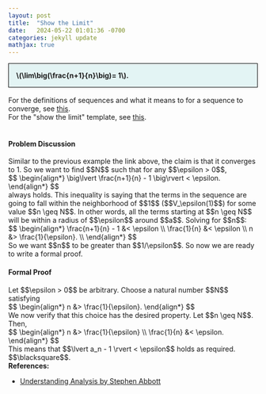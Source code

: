 ```yaml
---
layout: post
title:  "Show the Limit"
date:   2024-05-22 01:01:36 -0700
categories: jekyll update
mathjax: true
---
```

<div style="background-color: #E3F4F4; padding: 15px 15px 15px 15px; border:1px solid black;">
  <b>\(\lim\big(\frac{n+1}{n}\big)= 1\).</b>
</div>
<br>
For the definitions of sequences and what it means to for a sequence to converge, see <a href="https://strncat.github.io/jekyll/update/2024/05/21/analysis-seq-definitions.html">this</a>.
<br>
For the "show the limit" template, see <a href="https://strncat.github.io/jekyll/update/2024/05/12/analysis-seq-limit-template.html">this</a>.
<br>
<br>
<!------------------------------------------------------------------------------------>
<h4><b>Problem Discussion</b></h4>
Similar to the previous example the link above, the claim is that it converges to 1. So we want to find $$N$$ such that for any $$\epsilon > 0$$,
<div>
$$
\begin{align*}
\big\lvert \frac{n+1}{n} - 1 \big\rvert < \epsilon.
\end{align*}
$$
</div>
always holds. This inequality is saying that the terms in the sequence are going to fall within the neighborhood of $$1$$ ($$V_\epsilon(1)$$) for some value $$n \geq N$$. In other words, all the terms starting at $$n \geq N$$ will be within a radius of $$\epsilon$$ around $$a$$. Solving for $$n$$:
<div>
$$
\begin{align*}
\frac{n+1}{n} - 1 &< \epsilon \\
\frac{1}{n} &< \epsilon \\
n &> \frac{1}{\epsilon}. \\
\end{align*}
$$
</div>
So we want $$n$$ to be greater than $$1/\epsilon$$. So now we are ready to write a formal proof.
<!------------------------------------------------------------------------------------>
<h4><b>Formal Proof</b></h4>
Let $$\epsilon > 0$$ be arbitrary. Choose a natural number $$N$$ satisfying
<div>
$$
\begin{align*}
n &> \frac{1}{\epsilon}.
\end{align*}
$$
</div>
We now verify that this choice has the desired property. Let $$n \geq N$$. Then,
<div>
$$
\begin{align*}
n &> \frac{1}{\epsilon} \\
\frac{1}{n} &< \epsilon.
\end{align*}
$$
</div>
This means that $$\lvert a_n - 1 \rvert < \epsilon$$ holds as required. $$\blacksquare$$.
<br>
<!------------------------------------------------------------------------------------>
<b>References:</b>
<ul>
<li><a href="https://www.amazon.com/Understanding-Analysis-Undergraduate-Texts-Mathematics/dp/1493927116">Understanding Analysis by Stephen Abbott</a></li>
</ul>